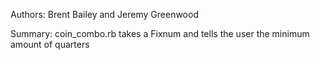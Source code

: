 Authors: Brent Bailey and Jeremy Greenwood

Summary: coin_combo.rb takes a Fixnum and tells the user the minimum amount of quarters